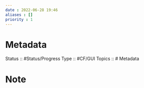 ```yaml
---
date : 2022-06-28 19:46
aliases : []
priority : 1
---
```

# Metadata
Status :: #Status/Progress 
Type :: #CF/GUI 
Topics :: # Metadata
# Note
